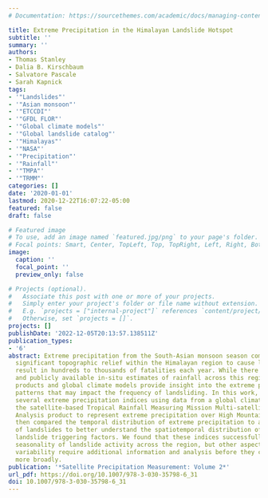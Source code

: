 ```yaml
---
# Documentation: https://sourcethemes.com/academic/docs/managing-content/

title: Extreme Precipitation in the Himalayan Landslide Hotspot
subtitle: ''
summary: ''
authors:
- Thomas Stanley
- Dalia B. Kirschbaum
- Salvatore Pascale
- Sarah Kapnick
tags:
- '"Landslides"'
- '"Asian monsoon"'
- '"ETCCDI"'
- '"GFDL FLOR"'
- '"Global climate models"'
- '"Global landslide catalog"'
- '"Himalayas"'
- '"NASA"'
- '"Precipitation"'
- '"Rainfall"'
- '"TMPA"'
- '"TRMM"'
categories: []
date: '2020-01-01'
lastmod: 2020-12-22T16:07:22-05:00
featured: false
draft: false

# Featured image
# To use, add an image named `featured.jpg/png` to your page's folder.
# Focal points: Smart, Center, TopLeft, Top, TopRight, Left, Right, BottomLeft, Bottom, BottomRight.
image:
  caption: ''
  focal_point: ''
  preview_only: false

# Projects (optional).
#   Associate this post with one or more of your projects.
#   Simply enter your project's folder or file name without extension.
#   E.g. `projects = ["internal-project"]` references `content/project/deep-learning/index.md`.
#   Otherwise, set `projects = []`.
projects: []
publishDate: '2022-12-05T20:13:57.138511Z'
publication_types:
- '6'
abstract: Extreme precipitation from the South-Asian monsoon season combines with
  significant topographic relief within the Himalayan region to cause landslides that
  result in hundreds to thousands of fatalities each year. While there are few consistent
  and publicly available in-situ estimates of rainfall across this region, satellite
  products and global climate models provide insight into the extreme precipitation
  patterns that may impact the frequency of landsliding. In this work, we analyzed
  several extreme precipitation indices using data from a global climate model and
  the satellite-based Tropical Rainfall Measuring Mission Multi-satellite Precipitation
  Analysis product to represent extreme precipitation over High Mountain Asia. We
  then compared the temporal distribution of extreme precipitation to a global database
  of landslides to better understand the spatiotemporal distribution of potential
  landslide triggering factors. We found that these indices successfully model the
  seasonality of landslide activity across the region, but other aspects of spatiotemporal
  variability require additional information and analysis before they can be applied
  more broadly.
publication: '*Satellite Precipitation Measurement: Volume 2*'
url_pdf: https://doi.org/10.1007/978-3-030-35798-6_31
doi: 10.1007/978-3-030-35798-6_31
---
```

